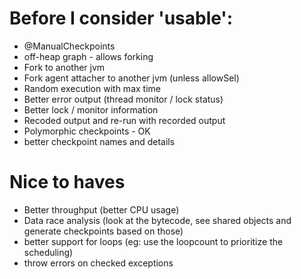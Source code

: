 # Before I consider 'usable':
- @ManualCheckpoints
- off-heap graph - allows forking
- Fork to another jvm 
- Fork agent attacher to another jvm (unless allowSel)
- Random execution with max time 
- Better error output (thread monitor / lock status)
- Better lock / monitor information
- Recoded output and re-run with recorded output
- Polymorphic checkpoints - OK
- better checkpoint names and details 
 

# Nice to haves

- Better throughput (better CPU usage) 
- Data race analysis (look at the bytecode, see shared objects and generate checkpoints based on those)
- better support for loops (eg: use the loopcount to prioritize the scheduling)
- throw errors on checked exceptions 